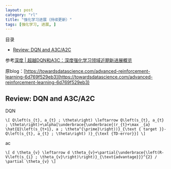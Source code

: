 ```yaml
---
layout: post
category: "rl"
title: "强化学习进展（持续更新）"
tags: [强化学习, 进展, ]
---
```


目录

<!-- TOC -->

- [Review: DQN and A3C/A2C](#review-dqn-and-a3ca2c)

<!-- /TOC -->

参考[深度 \| 超越DQN和A3C：深度强化学习领域近期新进展概览](https://mp.weixin.qq.com/s?__biz=MzA3MzI4MjgzMw==&mid=2650751210&idx=4&sn=a1d4c4c2b27a7f62a4edbd74f626f23c&chksm=871a8494b06d0d82e3dc22b8a591cde7449d845576bbbdecf98ad513a4326cfe9b34eb6272b4&mpshare=1&scene=1&srcid=050208JkhftrjXIfdxVcWRZi&pass_ticket=csFmp%2BqPqpbOEtBCr9byDm0vHyp83ccxf21EyZaHyV%2BoFQOLINXIlgzuTkVvCg24#rd)

原blog：[https://towardsdatascience.com/advanced-reinforcement-learning-6d769f529eb3](https://towardsdatascience.com/advanced-reinforcement-learning-6d769f529eb3)

## Review: DQN and A3C/A2C

DQN

`\[
Q\left(s_{t}, a_{t} ; \theta\right) \leftarrow Q\left(s_{t}, a_{t} ; \theta\right)+\alpha[\underbrace{\underbrace{(r_{t}+\max _{a} \hat{Q}\left(s_{t+1}, a ; \theta^{\prime}\right))}_{\text { target }}-Q\left(s_{t}, a_{t} ; \theta\right) )}_{\text {TD-error}}]
\]`

ac

`\[
d \theta_{v} \leftarrow d \theta_{v}+\partial{\underbrace{\left(R-V\left(s_{i} ; \theta_{v}\right)\right)}_{\text{advantage}}}^{2} / \partial \theta_{v}
\]`
